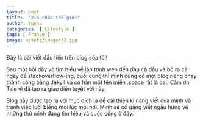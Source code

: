 ```yaml
---
layout: post
title:  "Xin chào thế giới"
author: tunna
categories: [ Lifestyle ]
tags: [ France ]
image: assets/images/2.jpg
---
```


Đây là bài viết đầu tiên trên blog của tôi!

Sau một hồi dày vò tìm hiểu về lập trình web đến đau cả đầu và bỏ ra cả ngày để stackoverflow-ing, cuối cùng thì mình cũng có một blog riêng chạy thành công bằng Jekyll và có hẳn một tên miền .space rất là oai. Cảm ơn Tale vì đã tạo ra giao diện tuyệt vời này.

Blog này được tạo ra với mục đích là để cải thiện kĩ năng viết của mình và tránh việc lười biếng mọi lúc mọi nơi. Mình sẽ cố gắng viết ngẫu hứng về những thứ mình đang tìm hiểu và cuộc sống ở đây.
